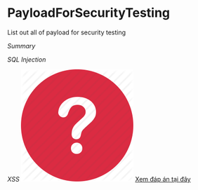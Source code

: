 # PayloadForSecurityTesting
List out all of payload for security testing

*Summary*

_SQL Injection_

_XSS_ 
![10x10](icon.png) [Xem đáp án tại đây](Q1.md)
